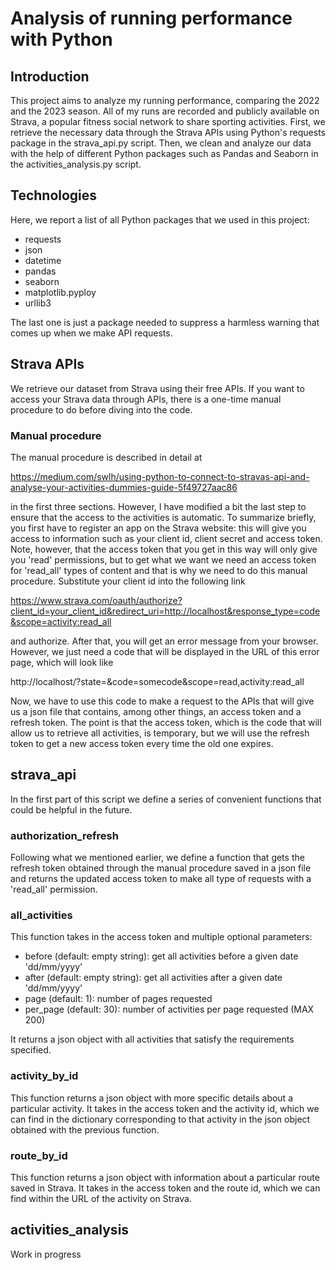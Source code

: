 # Analysis of running performance with Python

## Introduction
This project aims to analyze my running performance, comparing the 2022 and the 2023 season. All of my runs are recorded and publicly available on Strava, a popular fitness social network to share sporting activities. First, we retrieve the necessary data through the Strava APIs using Python's requests package in the strava_api.py script. 
Then, we clean and analyze our data with the help of different Python packages such as Pandas and Seaborn in the activities_analysis.py script.

## Technologies
Here, we report a list of all Python packages that we used in this project:
* requests
* json
* datetime
* pandas
* seaborn
* matplotlib.pyploy
* urllib3

The last one is just a package needed to suppress a harmless warning that comes up when we make API requests.

## Strava APIs
We retrieve our dataset from Strava using their free APIs. If you want to access your Strava data through APIs, there is a one-time manual procedure to do before diving into the code. 

### Manual procedure
The manual procedure is described in detail at   

https://medium.com/swlh/using-python-to-connect-to-stravas-api-and-analyse-your-activities-dummies-guide-5f49727aac86  

in the first three sections. However, I have modified a bit the last step to ensure that the access to the activities is automatic. To summarize briefly, you first have to register an app on the Strava website: this will give you access to information such as your client id, client secret and access token. Note, however, that the access token that you get in this
way will only give you 'read' permissions, but to get what we want we need an access token for 'read_all' types of content and that is why we need to do this manual procedure. Substitute your client id into the following link  

https://www.strava.com/oauth/authorize?client_id=your_client_id&redirect_uri=http://localhost&response_type=code&scope=activity:read_all  

and authorize. After that, you will get an error message from your browser. However, we just need a code that will be displayed in the URL of this error page, which will look like  

http://localhost/?state=&code=somecode&scope=read,activity:read_all  

Now, we have to use this code to make a request to the APIs that will give us a json file that contains, among other things, an access token and a refresh token. The point is that the access token, which is the code that will allow us to retrieve all activities,
is temporary, but we will use the refresh token to get a new access token every time the old one expires.

## strava_api
In the first part of this script we define a series of convenient functions that could be helpful in the future.

### authorization_refresh
Following what we mentioned earlier, we define a function that gets the refresh token obtained through the manual procedure saved in a json file and returns the updated access token to make all type of requests with a 'read_all' permission. 

### all_activities
This function takes in the access token and multiple optional parameters:

* before (default: empty string): get all activities before a given date 'dd/mm/yyyy'
* after (default: empty string): get all activities after a given date 'dd/mm/yyyy'
* page (default: 1): number of pages requested
* per_page (default: 30): number of activities per page requested (MAX 200)

It returns a json object with all activities that satisfy the requirements specified.

### activity_by_id
This function returns a json object with more specific details about a particular activity. It takes in the access token and the activity id, which we can find in the dictionary corresponding to that activity in the json object obtained with the previous function.

### route_by_id 
This function returns a json object with information about a particular route saved in Strava. It takes in the access token and the route id, which we can find within the URL of the activity on Strava.

## activities_analysis
Work in progress
